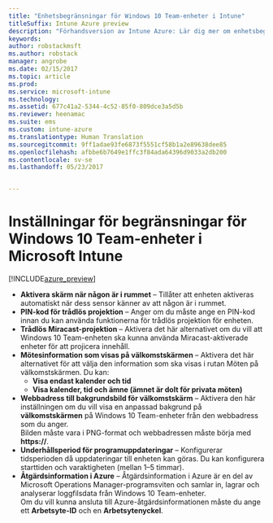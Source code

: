 ```yaml
---
title: "Enhetsbegränsningar för Windows 10 Team-enheter i Intune"
titleSuffix: Intune Azure preview
description: "Förhandsversion av Intune Azure: Lär dig mer om enhetsbegränsningar som är tillgängliga för Windows 10 Team-enheter."
keywords: 
author: robstackmsft
ms.author: robstack
manager: angrobe
ms.date: 02/15/2017
ms.topic: article
ms.prod: 
ms.service: microsoft-intune
ms.technology: 
ms.assetid: 677c41a2-5344-4c52-85f0-809dce3a5d5b
ms.reviewer: heenamac
ms.suite: ems
ms.custom: intune-azure
ms.translationtype: Human Translation
ms.sourcegitcommit: 9ff1adae93fe6873f5551cf58b1a2e89638dee85
ms.openlocfilehash: afbbe6b7649e1ffc3f84ada64396d9033a2db200
ms.contentlocale: sv-se
ms.lasthandoff: 05/23/2017


---
```


# <a name="windows-10-team-device-restriction-settings-in-microsoft-intune"></a>Inställningar för begränsningar för Windows 10 Team-enheter i Microsoft Intune

[!INCLUDE[azure_preview](./includes/azure_preview.md)]

- **Aktivera skärm när någon är i rummet** – Tillåter att enheten aktiveras automatiskt när dess sensor känner av att någon är i rummet.
- **PIN-kod för trådlös projektion** – Anger om du måste ange en PIN-kod innan du kan använda funktionerna för trådlös projektion för enheten.
- **Trådlös Miracast-projektion** – Aktivera det här alternativet om du vill att Windows 10 Team-enheten ska kunna använda Miracast-aktiverade enheter för att projicera innehåll.
- **Mötesinformation som visas på välkomstskärmen** – Aktivera det här alternativet för att välja den information som ska visas i rutan Möten på välkomstskärmen. Du kan:
    - **Visa endast kalender och tid**
    - **Visa kalender, tid och ämne (ämnet är dolt för privata möten)**
- **Webbadress till bakgrundsbild för välkomstskärm** – Aktivera den här inställningen om du vill visa en anpassad bakgrund på **välkomstskärmen** på Windows 10 Team-enheter från den webbadress som du anger.<br>Bilden måste vara i PNG-format och webbadressen måste börja med **https://**.
- **Underhållsperiod för programuppdateringar** – Konfigurerar tidsperioden då uppdateringar till enheten kan göras. Du kan konfigurera starttiden och varaktigheten (mellan 1–5 timmar).
- **Åtgärdsinformation i Azure** – Åtgärdsinformation i Azure är en del av Microsoft Operations Manager-programsviten och samlar in, lagrar och analyserar loggfilsdata från Windows 10 Team-enheter.<br>Om du vill kunna ansluta till Azure-åtgärdsinformationen måste du ange ett **Arbetsyte-ID** och en **Arbetsytenyckel**.

